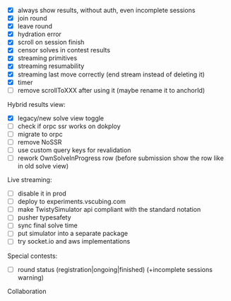 - [x] always show results, without auth, even incomplete sessions
- [x] join round
- [x] leave round
- [x] hydration error
- [x] scroll on session finish
- [x] censor solves in contest results
- [x] streaming primitives
- [x] streaming resumability
- [x] streaming last move correctly (end stream instead of deleting it)
- [x] timer
- [ ] remove scrollToXXX after using it (maybe rename it to anchorId)

Hybrid results view:
- [x] legacy/new solve view toggle
- [ ] check if orpc ssr works on dokploy
- [ ] migrate to orpc
- [ ] remove NoSSR
- [ ] use custom query keys for revalidation
- [ ] rework OwnSolveInProgress row (before submission show the row like in old solve view)

Live streaming:
- [ ] disable it in prod
- [ ] deploy to experiments.vscubing.com
- [ ] make TwistySimulator api compliant with the standard notation
- [ ] pusher typesafety
- [ ] sync final solve time
- [ ] put simulator into a separate package
- [ ] try socket.io and aws implementations

Special contests:
- [ ] round status (registration|ongoing|finished) (+incomplete sessions warning)

Collaboration
